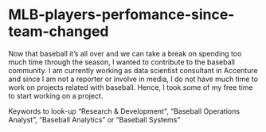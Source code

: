 # MLB-players-perfomance-since-team-changed

Now that baseball it’s all over and we can take a break on spending too much time through the season, I wanted to contribute to the baseball community. I am currently working as data scientist consultant in Accenture and since I am not a reporter or involve in media, I do not have much time to work on projects related with baseball. Hence, I took some of my free time to start working on a project.


Keywords to look-up
“Research & Development", “Baseball Operations Analyst”, “Baseball Analytics” or “Baseball Systems”
